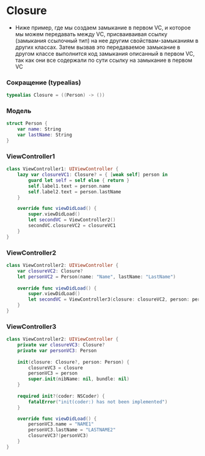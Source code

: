 # Closure

- Ниже пример, где мы создаем замыкание в первом VC, и которое мы можем передавать между VС, присваиваивая ссылку (замыкания ссылочный тип) на нее другим свойствам-замыканиям в других классах. Затем вызвав это передаваемое замыкание в другом классе выполнится код замыкания описанный в первом VC, так как они все содержали по сути ссылку на замыкание в первом VC

### Сокращение (typealias)

```Swift
typealias Closure = ((Person) -> ())
```

### Модель

```Swift
struct Person {
    var name: String
    var lastName: String
}
```

### ViewController1

```Swift
class ViewController1: UIViewController {
    lazy var closureVC1: Closure? = { [weak self] person in
        guard let self = self else { return }
        self.label1.text = person.name
        self.label2.text = person.lastName
    }

    override func viewDidLoad() {
        super.viewDidLoad()  
        let secondVC = ViewController2()
        secondVC.closureVC2 = closureVC1
    }
}
```

### ViewController2
```Swift
class ViewController2: UIViewController {
    var closureVC2: Closure?
    let personVC2 = Person(name: "Name", lastName: "LastName")
    
    override func viewDidLoad() {
        super.viewDidLoad()  
        let secondVC = ViewController3(closure: closureVC2, person: personVC2)
    }
}
```

### ViewController3
```Swift
class ViewController2: UIViewController {
    private var closureVC3: Closure?
    private var personVC3: Person
    
    init(closure: Closure?, person: Person) {
        closureVC3 = closure
        personVC3 = person
        super.init(nibName: nil, bundle: nil)
    }
    
    required init?(coder: NSCoder) {
        fatalError("init(coder:) has not been implemented")
    }

    override func viewDidLoad() {
        personVC3.name = "NAME1"
        personVC3.lastName = "LASTNAME2"
        closureVC3?(personVC3)
    }
}
```
